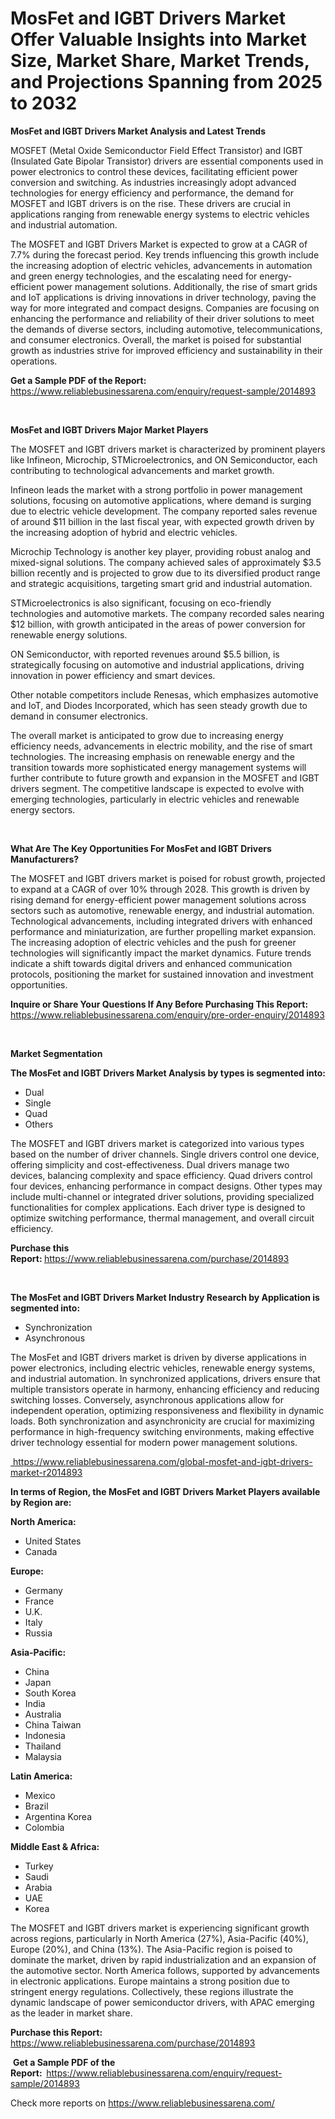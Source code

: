 <p><h1>MosFet and IGBT Drivers Market Offer Valuable Insights into Market Size, Market Share, Market Trends, and Projections Spanning from 2025 to 2032</h1></p><p><strong>MosFet and IGBT Drivers Market Analysis and Latest Trends</strong></p>
<p><p>MOSFET (Metal Oxide Semiconductor Field Effect Transistor) and IGBT (Insulated Gate Bipolar Transistor) drivers are essential components used in power electronics to control these devices, facilitating efficient power conversion and switching. As industries increasingly adopt advanced technologies for energy efficiency and performance, the demand for MOSFET and IGBT drivers is on the rise. These drivers are crucial in applications ranging from renewable energy systems to electric vehicles and industrial automation.</p><p>The MOSFET and IGBT Drivers Market is expected to grow at a CAGR of 7.7% during the forecast period. Key trends influencing this growth include the increasing adoption of electric vehicles, advancements in automation and green energy technologies, and the escalating need for energy-efficient power management solutions. Additionally, the rise of smart grids and IoT applications is driving innovations in driver technology, paving the way for more integrated and compact designs. Companies are focusing on enhancing the performance and reliability of their driver solutions to meet the demands of diverse sectors, including automotive, telecommunications, and consumer electronics. Overall, the market is poised for substantial growth as industries strive for improved efficiency and sustainability in their operations.</p></p>
<p><strong>Get a Sample PDF of the Report:&nbsp;</strong> <a href="https://www.reliablebusinessarena.com/enquiry/request-sample/2014893?utm_campaign=1902&utm_medium=2&utm_source=Github&utm_content=ia&utm_term=17012025&utm_id=mosfet-and-igbt-drivers">https://www.reliablebusinessarena.com/enquiry/request-sample/2014893</a></p>
<p>&nbsp;</p>
<p><strong>MosFet and IGBT Drivers Major Market Players</strong></p>
<p><p>The MOSFET and IGBT drivers market is characterized by prominent players like Infineon, Microchip, STMicroelectronics, and ON Semiconductor, each contributing to technological advancements and market growth. </p><p>Infineon leads the market with a strong portfolio in power management solutions, focusing on automotive applications, where demand is surging due to electric vehicle development. The company reported sales revenue of around $11 billion in the last fiscal year, with expected growth driven by the increasing adoption of hybrid and electric vehicles.</p><p>Microchip Technology is another key player, providing robust analog and mixed-signal solutions. The company achieved sales of approximately $3.5 billion recently and is projected to grow due to its diversified product range and strategic acquisitions, targeting smart grid and industrial automation.</p><p>STMicroelectronics is also significant, focusing on eco-friendly technologies and automotive markets. The company recorded sales nearing $12 billion, with growth anticipated in the areas of power conversion for renewable energy solutions.</p><p>ON Semiconductor, with reported revenues around $5.5 billion, is strategically focusing on automotive and industrial applications, driving innovation in power efficiency and smart devices.</p><p>Other notable competitors include Renesas, which emphasizes automotive and IoT, and Diodes Incorporated, which has seen steady growth due to demand in consumer electronics. </p><p>The overall market is anticipated to grow due to increasing energy efficiency needs, advancements in electric mobility, and the rise of smart technologies. The increasing emphasis on renewable energy and the transition towards more sophisticated energy management systems will further contribute to future growth and expansion in the MOSFET and IGBT drivers segment. The competitive landscape is expected to evolve with emerging technologies, particularly in electric vehicles and renewable energy sectors.</p></p>
<p>&nbsp;</p>
<p><strong>What Are The Key Opportunities For MosFet and IGBT Drivers Manufacturers?</strong></p>
<p><p>The MOSFET and IGBT drivers market is poised for robust growth, projected to expand at a CAGR of over 10% through 2028. This growth is driven by rising demand for energy-efficient power management solutions across sectors such as automotive, renewable energy, and industrial automation. Technological advancements, including integrated drivers with enhanced performance and miniaturization, are further propelling market expansion. The increasing adoption of electric vehicles and the push for greener technologies will significantly impact the market dynamics. Future trends indicate a shift towards digital drivers and enhanced communication protocols, positioning the market for sustained innovation and investment opportunities.</p></p>
<p><strong>Inquire or Share Your Questions If Any Before Purchasing This Report:</strong> <a href="https://www.reliablebusinessarena.com/enquiry/pre-order-enquiry/2014893?utm_campaign=1902&utm_medium=2&utm_source=Github&utm_content=ia&utm_term=17012025&utm_id=mosfet-and-igbt-drivers">https://www.reliablebusinessarena.com/enquiry/pre-order-enquiry/2014893</a></p>
<p>&nbsp;</p>
<p><strong>Market Segmentation</strong></p>
<p><strong>The MosFet and IGBT Drivers Market Analysis by types is segmented into:</strong></p>
<p><ul><li>Dual</li><li>Single</li><li>Quad</li><li>Others</li></ul></p>
<p><p>The MOSFET and IGBT drivers market is categorized into various types based on the number of driver channels. Single drivers control one device, offering simplicity and cost-effectiveness. Dual drivers manage two devices, balancing complexity and space efficiency. Quad drivers control four devices, enhancing performance in compact designs. Other types may include multi-channel or integrated driver solutions, providing specialized functionalities for complex applications. Each driver type is designed to optimize switching performance, thermal management, and overall circuit efficiency.</p></p>
<p><strong>Purchase this Report:&nbsp;</strong><a href="https://www.reliablebusinessarena.com/purchase/2014893?utm_campaign=1902&utm_medium=2&utm_source=Github&utm_content=ia&utm_term=17012025&utm_id=mosfet-and-igbt-drivers">https://www.reliablebusinessarena.com/purchase/2014893</a></p>
<p>&nbsp;</p>
<p><strong>The MosFet and IGBT Drivers Market Industry Research by Application is segmented into:</strong></p>
<p><ul><li>Synchronization</li><li>Asynchronous</li></ul></p>
<p><p>The MosFet and IGBT drivers market is driven by diverse applications in power electronics, including electric vehicles, renewable energy systems, and industrial automation. In synchronized applications, drivers ensure that multiple transistors operate in harmony, enhancing efficiency and reducing switching losses. Conversely, asynchronous applications allow for independent operation, optimizing responsiveness and flexibility in dynamic loads. Both synchronization and asynchronicity are crucial for maximizing performance in high-frequency switching environments, making effective driver technology essential for modern power management solutions.</p></p>
<p><a href="https://www.reliablebusinessarena.com/global-mosfet-and-igbt-drivers-market-r2014893?utm_campaign=1902&utm_medium=2&utm_source=Github&utm_content=ia&utm_term=17012025&utm_id=mosfet-and-igbt-drivers">&nbsp;https://www.reliablebusinessarena.com/global-mosfet-and-igbt-drivers-market-r2014893</a></p>
<p><strong>In terms of Region, the MosFet and IGBT Drivers Market Players available by Region are:</strong></p>
<p>
    <p> <strong> North America: </strong>
        <ul>
            <li>United States</li>
            <li>Canada</li>
        </ul>
        </p> 
    <p> <strong> Europe: </strong>
        <ul>
            <li>Germany</li>
            <li>France</li>
            <li>U.K.</li>
            <li>Italy</li>
            <li>Russia</li>
        </ul>
        </p> 
    <p> <strong> Asia-Pacific: </strong>
        <ul>
            <li>China</li>
            <li>Japan</li>
            <li>South Korea</li>
            <li>India</li>
            <li>Australia</li>
            <li>China Taiwan</li>
            <li>Indonesia</li>
            <li>Thailand</li>
            <li>Malaysia</li>
        </ul>
        </p> 
    <p> <strong> Latin America: </strong>
        <ul>
            <li>Mexico</li>
            <li>Brazil</li>
            <li>Argentina Korea</li>
            <li>Colombia</li>
        </ul>
        </p> 
    <p> <strong> Middle East & Africa: </strong>
        <ul>
            <li>Turkey</li>
            <li>Saudi</li>
            <li>Arabia</li>
            <li>UAE</li>
            <li>Korea</li>
        </ul>
    </p>
    </p>
<p><p>The MOSFET and IGBT drivers market is experiencing significant growth across regions, particularly in North America (27%), Asia-Pacific (40%), Europe (20%), and China (13%). The Asia-Pacific region is poised to dominate the market, driven by rapid industrialization and an expansion of the automotive sector. North America follows, supported by advancements in electronic applications. Europe maintains a strong position due to stringent energy regulations. Collectively, these regions illustrate the dynamic landscape of power semiconductor drivers, with APAC emerging as the leader in market share.</p></p>
<p><strong>Purchase this Report: </strong><a href="https://www.reliablebusinessarena.com/purchase/2014893?utm_campaign=1902&utm_medium=2&utm_source=Github&utm_content=ia&utm_term=17012025&utm_id=mosfet-and-igbt-drivers">https://www.reliablebusinessarena.com/purchase/2014893</a></p>
<p>&nbsp;<strong>Get a Sample PDF of the Report:&nbsp;&nbsp;</strong><a href="https://www.reliablebusinessarena.com/enquiry/request-sample/2014893?utm_campaign=1902&utm_medium=2&utm_source=Github&utm_content=ia&utm_term=17012025&utm_id=mosfet-and-igbt-drivers">https://www.reliablebusinessarena.com/enquiry/request-sample/2014893</a></p>
<p><strong></strong></p>
<p>Check more reports on <a href="https://www.reliablebusinessarena.com/?utm_campaign=1902&utm_medium=2&utm_source=Github&utm_content=ia&utm_term=17012025&utm_id=mosfet-and-igbt-drivers">https://www.reliablebusinessarena.com/</a></p>